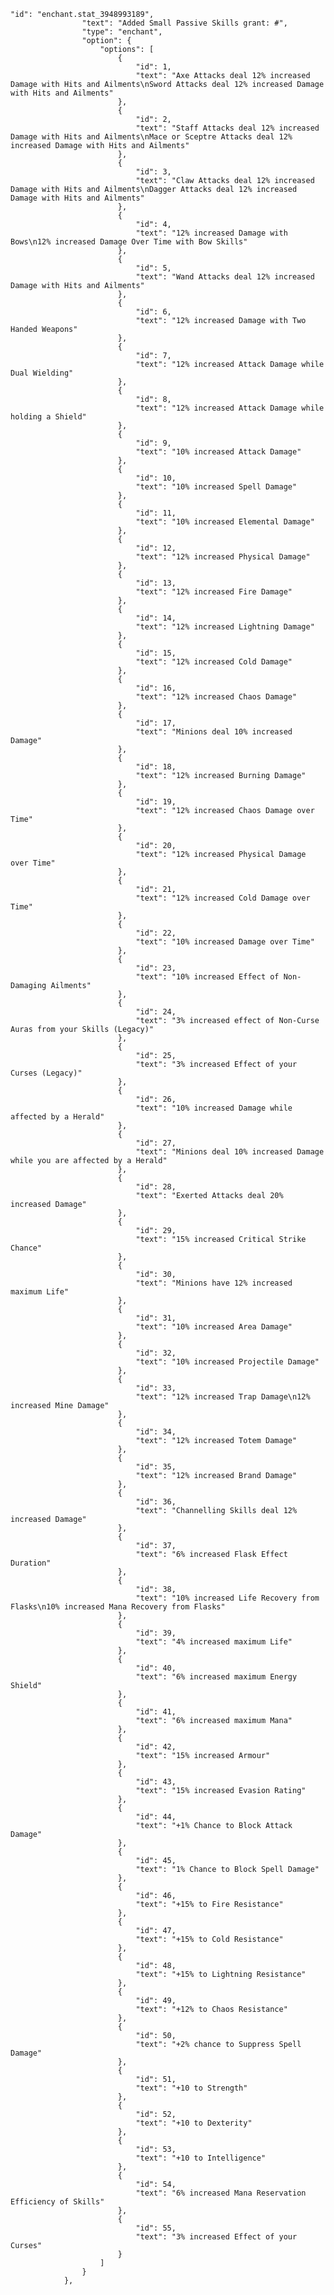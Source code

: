 	"id": "enchant.stat_3948993189",
					"text": "Added Small Passive Skills grant: #",
					"type": "enchant",
					"option": {
						"options": [
							{
								"id": 1,
								"text": "Axe Attacks deal 12% increased Damage with Hits and Ailments\nSword Attacks deal 12% increased Damage with Hits and Ailments"
							},
							{
								"id": 2,
								"text": "Staff Attacks deal 12% increased Damage with Hits and Ailments\nMace or Sceptre Attacks deal 12% increased Damage with Hits and Ailments"
							},
							{
								"id": 3,
								"text": "Claw Attacks deal 12% increased Damage with Hits and Ailments\nDagger Attacks deal 12% increased Damage with Hits and Ailments"
							},
							{
								"id": 4,
								"text": "12% increased Damage with Bows\n12% increased Damage Over Time with Bow Skills"
							},
							{
								"id": 5,
								"text": "Wand Attacks deal 12% increased Damage with Hits and Ailments"
							},
							{
								"id": 6,
								"text": "12% increased Damage with Two Handed Weapons"
							},
							{
								"id": 7,
								"text": "12% increased Attack Damage while Dual Wielding"
							},
							{
								"id": 8,
								"text": "12% increased Attack Damage while holding a Shield"
							},
							{
								"id": 9,
								"text": "10% increased Attack Damage"
							},
							{
								"id": 10,
								"text": "10% increased Spell Damage"
							},
							{
								"id": 11,
								"text": "10% increased Elemental Damage"
							},
							{
								"id": 12,
								"text": "12% increased Physical Damage"
							},
							{
								"id": 13,
								"text": "12% increased Fire Damage"
							},
							{
								"id": 14,
								"text": "12% increased Lightning Damage"
							},
							{
								"id": 15,
								"text": "12% increased Cold Damage"
							},
							{
								"id": 16,
								"text": "12% increased Chaos Damage"
							},
							{
								"id": 17,
								"text": "Minions deal 10% increased Damage"
							},
							{
								"id": 18,
								"text": "12% increased Burning Damage"
							},
							{
								"id": 19,
								"text": "12% increased Chaos Damage over Time"
							},
							{
								"id": 20,
								"text": "12% increased Physical Damage over Time"
							},
							{
								"id": 21,
								"text": "12% increased Cold Damage over Time"
							},
							{
								"id": 22,
								"text": "10% increased Damage over Time"
							},
							{
								"id": 23,
								"text": "10% increased Effect of Non-Damaging Ailments"
							},
							{
								"id": 24,
								"text": "3% increased effect of Non-Curse Auras from your Skills (Legacy)"
							},
							{
								"id": 25,
								"text": "3% increased Effect of your Curses (Legacy)"
							},
							{
								"id": 26,
								"text": "10% increased Damage while affected by a Herald"
							},
							{
								"id": 27,
								"text": "Minions deal 10% increased Damage while you are affected by a Herald"
							},
							{
								"id": 28,
								"text": "Exerted Attacks deal 20% increased Damage"
							},
							{
								"id": 29,
								"text": "15% increased Critical Strike Chance"
							},
							{
								"id": 30,
								"text": "Minions have 12% increased maximum Life"
							},
							{
								"id": 31,
								"text": "10% increased Area Damage"
							},
							{
								"id": 32,
								"text": "10% increased Projectile Damage"
							},
							{
								"id": 33,
								"text": "12% increased Trap Damage\n12% increased Mine Damage"
							},
							{
								"id": 34,
								"text": "12% increased Totem Damage"
							},
							{
								"id": 35,
								"text": "12% increased Brand Damage"
							},
							{
								"id": 36,
								"text": "Channelling Skills deal 12% increased Damage"
							},
							{
								"id": 37,
								"text": "6% increased Flask Effect Duration"
							},
							{
								"id": 38,
								"text": "10% increased Life Recovery from Flasks\n10% increased Mana Recovery from Flasks"
							},
							{
								"id": 39,
								"text": "4% increased maximum Life"
							},
							{
								"id": 40,
								"text": "6% increased maximum Energy Shield"
							},
							{
								"id": 41,
								"text": "6% increased maximum Mana"
							},
							{
								"id": 42,
								"text": "15% increased Armour"
							},
							{
								"id": 43,
								"text": "15% increased Evasion Rating"
							},
							{
								"id": 44,
								"text": "+1% Chance to Block Attack Damage"
							},
							{
								"id": 45,
								"text": "1% Chance to Block Spell Damage"
							},
							{
								"id": 46,
								"text": "+15% to Fire Resistance"
							},
							{
								"id": 47,
								"text": "+15% to Cold Resistance"
							},
							{
								"id": 48,
								"text": "+15% to Lightning Resistance"
							},
							{
								"id": 49,
								"text": "+12% to Chaos Resistance"
							},
							{
								"id": 50,
								"text": "+2% chance to Suppress Spell Damage"
							},
							{
								"id": 51,
								"text": "+10 to Strength"
							},
							{
								"id": 52,
								"text": "+10 to Dexterity"
							},
							{
								"id": 53,
								"text": "+10 to Intelligence"
							},
							{
								"id": 54,
								"text": "6% increased Mana Reservation Efficiency of Skills"
							},
							{
								"id": 55,
								"text": "3% increased Effect of your Curses"
							}
						]
					}
				},